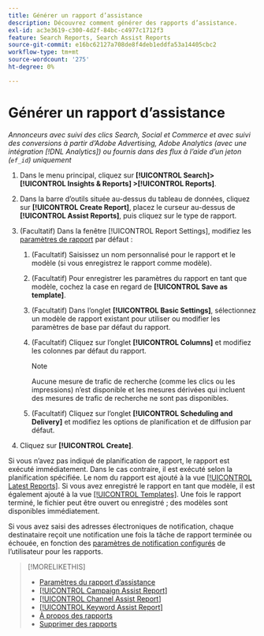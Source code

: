 ```yaml
---
title: Générer un rapport d’assistance
description: Découvrez comment générer des rapports d’assistance.
exl-id: ac3e3619-c300-4d2f-84bc-c4977c1712f3
feature: Search Reports, Search Assist Reports
source-git-commit: e16bc62127a708de8f4deb1eddfa53a14405cbc2
workflow-type: tm+mt
source-wordcount: '275'
ht-degree: 0%

---
```


# Générer un rapport d’assistance

*Annonceurs avec suivi des clics Search, Social et Commerce et avec suivi des conversions à partir d’Adobe Advertising, Adobe Analytics (avec une intégration [!DNL Analytics]) ou fournis dans des flux à l’aide d’un jeton (`ef_id`) uniquement*

1. Dans le menu principal, cliquez sur **[!UICONTROL Search]> [!UICONTROL Insights & Reports] >[!UICONTROL Reports]**.

1. Dans la barre d’outils située au-dessus du tableau de données, cliquez sur **[!UICONTROL Create Report]**, placez le curseur au-dessus de **[!UICONTROL Assist Reports]**, puis cliquez sur le type de rapport.

1. (Facultatif) Dans la fenêtre [!UICONTROL Report Settings], modifiez les [paramètres de rapport](assist-report-settings.md) par défaut :

   1. (Facultatif) Saisissez un nom personnalisé pour le rapport et le modèle (si vous enregistrez le rapport comme modèle).

   1. (Facultatif) Pour enregistrer les paramètres du rapport en tant que modèle, cochez la case en regard de **[!UICONTROL Save as template]**.

   1. (Facultatif) Dans l’onglet **[!UICONTROL Basic Settings]**, sélectionnez un modèle de rapport existant pour utiliser ou modifier les paramètres de base par défaut du rapport.

   1. (Facultatif) Cliquez sur l’onglet **[!UICONTROL Columns]** et modifiez les colonnes par défaut du rapport.

      >[!NOTE]
      >
      >Aucune mesure de trafic de recherche (comme les clics ou les impressions) n’est disponible et les mesures dérivées qui incluent des mesures de trafic de recherche ne sont pas disponibles.

   1. (Facultatif) Cliquez sur l’onglet **[!UICONTROL Scheduling and Delivery]** et modifiez les options de planification et de diffusion par défaut.

1. Cliquez sur **[!UICONTROL Create]**.

Si vous n’avez pas indiqué de planification de rapport, le rapport est exécuté immédiatement. Dans le cas contraire, il est exécuté selon la planification spécifiée. Le nom du rapport est ajouté à la vue [[!UICONTROL Latest Reports]](/help/search-social-commerce/reports/report-about.md). Si vous avez enregistré le rapport en tant que modèle, il est également ajouté à la vue [[!UICONTROL Templates]](/help/search-social-commerce/reports/report-about.md). Une fois le rapport terminé, le fichier peut être ouvert ou enregistré ; des modèles sont disponibles immédiatement.

Si vous avez saisi des adresses électroniques de notification, chaque destinataire reçoit une notification une fois la tâche de rapport terminée ou échouée, en fonction des [ paramètres de notification configurés](/help/search-social-commerce/notifications/notification-edit.md) de l’utilisateur pour les rapports.

>[!MORELIKETHIS]
>
>* [ Paramètres du rapport d’assistance ](assist-report-settings.md)
>* [ [!UICONTROL Campaign Assist Report]](campaign-assist-report.md)
>* [ [!UICONTROL Channel Assist Report]](channel-assist-report.md)
>* [ [!UICONTROL Keyword Assist Report]](keyword-assist-report.md)
>* [À propos des rapports](/help/search-social-commerce/reports/report-about.md)
>* [Supprimer des rapports](/help/search-social-commerce/reports/management/report-delete.md)
